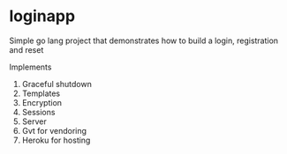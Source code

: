 # loginapp
Simple go lang project that demonstrates how to build a login, registration and reset

Implements
1. Graceful shutdown
2. Templates
3. Encryption
4. Sessions
5. Server
6. Gvt for vendoring
7. Heroku for hosting
